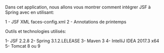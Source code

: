 Dans cet application, nous allons vous montrer comment intégrer JSF à Spring avec en utilisant:

1 - JSF XML faces-config.xml 
2 - Annotations de printemps

Outils et technologies utilisés:

1- JSF 2.2.8 
2- Spring 3.1.2.LELEASE 
3- Maven 3 
4- IntelliJ IDEA 2017.3 x64 
5- Tomcat 8 ou 9

